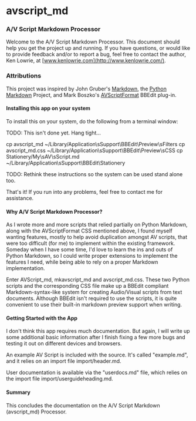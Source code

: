 # avscript_md

### A/V Script Markdown Processor

Welcome to the A/V Script Markdown Processor. This document should help you get the project up and running. If you have questions, or would like to provide feedback and/or to report a bug, feel free to contact the author, Ken Lowrie, at [www.kenlowrie.com](http://www.kenlowrie.com/).

### Attributions

This project was inspired by John Gruber's [Markdown](https://daringfireball.net/projects/markdown/), the [Python Markdown](https://github.com/Python-Markdown/markdown) Project, and Mark Boszko's [AVScriptFormat](https://github.com/bobtiki/AVScriptFormat) BBEdit plug-in.

#### Installing this app on your system

To install this on your system, do the following from a terminal window:

TODO: This isn't done yet. Hang tight...

cp avscript_md ~/Library/Application\sSupport\BBEdit\Preview\sFilters
cp avscript_md.css ~/Library/Application\sSupport\BBEdit\Preview\sCSS
cp Stationery/My\sAV\sScript.md ~/Library/Application\sSupport\BBEdit\Stationery

TODO: Rethink these instructions so the system can be used stand alone too.

That's it! If you run into any problems, feel free to contact me for assistance.

#### Why A/V Script Markdown Processor?

As I wrote more and more scripts that relied partially on Python Markdown, along with the AVScriptFormat CSS mentioned above, I found myself wanting features, mostly to help avoid duplication amongst AV scripts, that were too difficult (for me) to implement within the existing framework. Someday when I have some time, I'd love to learn the ins and outs of Python Markdown, so I could write proper extensions to implement the features I need, while being able to rely on a proper Markdown implementation.

Enter AVScript_md, mkavscript_md and avscript_md.css. These two Python scripts and the corresponding CSS file make up a BBEdit compliant Markdown-syntax-like system for creating Audio/Visual scripts from text documents. Although BBEdit isn't required to use the scripts, it is quite convenient to use their built-in markdown preview support when writing.

#### Getting Started with the App

I don't think this app requires much documentation. But again, I will write up some additional basic information after I finish fixing a few more bugs and testing it out on different devices and browsers.

An example AV Script is included with the source. It's called "example.md", and it relies on an import file import/header.md.

User documentation is available via the "userdocs.md" file, which relies on the import file import/userguideheading.md.


#### Summary

This concludes the documentation on the A/V Script Markdown (avscript_md) Processor.
